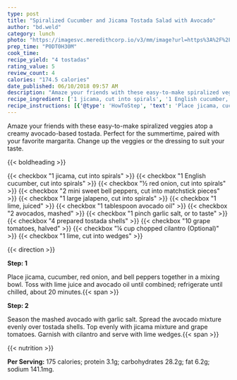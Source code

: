 ```yaml
---
type: post
title: "Spiralized Cucumber and Jicama Tostada Salad with Avocado"
author: "bd.weld"
category: lunch
photo: "https://imagesvc.meredithcorp.io/v3/mm/image?url=https%3A%2F%2Fimages.media-allrecipes.com%2Fuserphotos%2F3754206.jpg"
prep_time: "P0DT0H30M"
cook_time: 
recipe_yield: "4 tostadas"
rating_value: 5
review_count: 4
calories: "174.5 calories"
date_published: 06/10/2018 09:57 AM
description: "Amaze your friends with these easy-to-make spiralized veggies atop a creamy avocado-based tostada. Perfect for the summertime, paired with your favorite margarita. Change up the veggies or the dressing to suit your taste."
recipe_ingredient: ['1 jicama, cut into spirals', '1 English cucumber, cut into spirals', '½ red onion, cut into spirals', '2 mini sweet bell peppers, cut into matchstick pieces', '1 large jalapeno, cut into spirals', '1 lime, juiced', '1 tablespoon avocado oil', '2 avocados, mashed', '1 pinch garlic salt, or to taste', '4 prepared tostada shells', '10 grape tomatoes, halved', '¼ cup chopped cilantro', '1 lime, cut into wedges']
recipe_instructions: [{'@type': 'HowToStep', 'text': 'Place jicama, cucumber, red onion, and bell peppers together in a mixing bowl. Toss with lime juice and avocado oil until combined; refrigerate until chilled, about 20 minutes.\n'}, {'@type': 'HowToStep', 'text': 'Season the mashed avocado with garlic salt. Spread the avocado mixture evenly over tostada shells. Top evenly with jicama mixture and grape tomatoes. Garnish with cilantro and serve with lime wedges.\n'}]
---
```


Amaze your friends with these easy-to-make spiralized veggies atop a creamy avocado-based tostada. Perfect for the summertime, paired with your favorite margarita. Change up the veggies or the dressing to suit your taste. 

{{< boldheading >}}

{{< checkbox "1  jicama, cut into spirals" >}}
{{< checkbox "1  English cucumber, cut into spirals" >}}
{{< checkbox "½  red onion, cut into spirals" >}}
{{< checkbox "2  mini sweet bell peppers, cut into matchstick pieces" >}}
{{< checkbox "1 large jalapeno, cut into spirals" >}}
{{< checkbox "1  lime, juiced" >}}
{{< checkbox "1 tablespoon avocado oil" >}}
{{< checkbox "2  avocados, mashed" >}}
{{< checkbox "1 pinch garlic salt, or to taste" >}}
{{< checkbox "4  prepared tostada shells" >}}
{{< checkbox "10  grape tomatoes, halved" >}}
{{< checkbox "¼ cup chopped cilantro  (Optional)" >}}
{{< checkbox "1  lime, cut into wedges" >}}


{{< direction >}}

**Step: 1**

Place jicama, cucumber, red onion, and bell peppers together in a mixing bowl. Toss with lime juice and avocado oil until combined; refrigerate until chilled, about 20 minutes.{{< span >}}

**Step: 2**

Season the mashed avocado with garlic salt. Spread the avocado mixture evenly over tostada shells. Top evenly with jicama mixture and grape tomatoes. Garnish with cilantro and serve with lime wedges.{{< span >}}

{{< nutrition >}}

**Per Serving:** 175 calories; protein 3.1g; carbohydrates 28.2g; fat 6.2g; sodium 141.1mg.